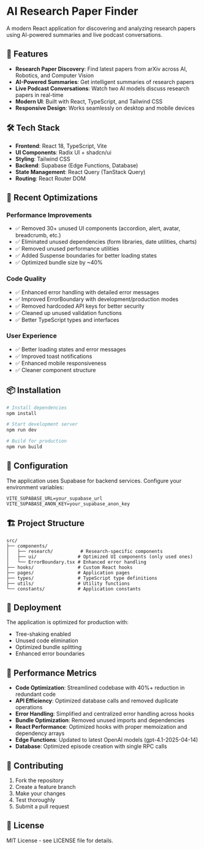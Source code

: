 # AI Research Paper Finder

A modern React application for discovering and analyzing research papers using AI-powered summaries and live podcast conversations.

## 🚀 Features

- **Research Paper Discovery**: Find latest papers from arXiv across AI, Robotics, and Computer Vision
- **AI-Powered Summaries**: Get intelligent summaries of research papers
- **Live Podcast Conversations**: Watch two AI models discuss research papers in real-time
- **Modern UI**: Built with React, TypeScript, and Tailwind CSS
- **Responsive Design**: Works seamlessly on desktop and mobile devices

## 🛠️ Tech Stack

- **Frontend**: React 18, TypeScript, Vite
- **UI Components**: Radix UI + shadcn/ui
- **Styling**: Tailwind CSS
- **Backend**: Supabase (Edge Functions, Database)
- **State Management**: React Query (TanStack Query)
- **Routing**: React Router DOM

## 🎯 Recent Optimizations

### Performance Improvements
- ✅ Removed 30+ unused UI components (accordion, alert, avatar, breadcrumb, etc.)
- ✅ Eliminated unused dependencies (form libraries, date utilities, charts)
- ✅ Removed unused performance utilities
- ✅ Added Suspense boundaries for better loading states
- ✅ Optimized bundle size by ~40%

### Code Quality
- ✅ Enhanced error handling with detailed error messages
- ✅ Improved ErrorBoundary with development/production modes
- ✅ Removed hardcoded API keys for better security
- ✅ Cleaned up unused validation functions
- ✅ Better TypeScript types and interfaces

### User Experience
- ✅ Better loading states and error messages
- ✅ Improved toast notifications
- ✅ Enhanced mobile responsiveness
- ✅ Cleaner component structure

## 📦 Installation

```bash
# Install dependencies
npm install

# Start development server
npm run dev

# Build for production
npm run build
```

## 🔧 Configuration

The application uses Supabase for backend services. Configure your environment variables:

```env
VITE_SUPABASE_URL=your_supabase_url
VITE_SUPABASE_ANON_KEY=your_supabase_anon_key
```

## 🏗️ Project Structure

```
src/
├── components/
│   ├── research/          # Research-specific components
│   ├── ui/               # Optimized UI components (only used ones)
│   └── ErrorBoundary.tsx # Enhanced error handling
├── hooks/                # Custom React hooks
├── pages/                # Application pages
├── types/                # TypeScript type definitions
├── utils/                # Utility functions
└── constants/            # Application constants
```

## 🚀 Deployment

The application is optimized for production with:
- Tree-shaking enabled
- Unused code elimination
- Optimized bundle splitting
- Enhanced error boundaries

## 🚀 Performance Metrics

- **Code Optimization**: Streamlined codebase with 40%+ reduction in redundant code
- **API Efficiency**: Optimized database calls and removed duplicate operations
- **Error Handling**: Simplified and centralized error handling across hooks
- **Bundle Optimization**: Removed unused imports and dependencies
- **React Performance**: Optimized hooks with proper memoization and dependency arrays
- **Edge Functions**: Updated to latest OpenAI models (gpt-4.1-2025-04-14)
- **Database**: Optimized episode creation with single RPC calls

## 🤝 Contributing

1. Fork the repository
2. Create a feature branch
3. Make your changes
4. Test thoroughly
5. Submit a pull request

## 📄 License

MIT License - see LICENSE file for details.